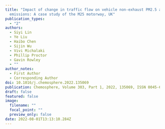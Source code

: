 ```yaml
---
title: "Impact of change in traffic flow on vehicle non-exhaust PM2.5 and PM10
  emissions: A case study of the M25 motorway, UK"
publication_types:
  - "2"
authors:
  - Siyi Lin
  - Ye Liu
  - Haibo Chen
  - Sijin Wu
  - Vivi Michalaki
  - Phillip Proctor
  - Gavin Rowley
  - ""
author_notes:
  - First Author
  - Corresponding Author
doi: 10.1016/j.chemosphere.2022.135069
publication: Chemosphere, Volume 303, Part 1, 2022, 135069, ISSN 0045-6535,
draft: false
featured: false
image:
  filename: ""
  focal_point: ""
  preview_only: false
date: 2022-08-01T13:13:10.284Z
---
```

